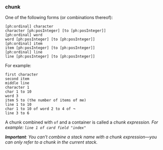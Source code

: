 ### chunk

One of the following forms (or combinations thereof):

```
[ph:ordinal] character
character [ph:posInteger] [to [ph:posInteger]]
[ph:ordinal] word
word [ph:posInteger] [to [ph:posInteger]]
[ph:ordinal] item
item [ph:posInteger] [to [ph:posInteger]]
[ph:ordinal] line
line [ph:posInteger] [to [ph:posInteger]]
```

For example:

```
first character
second item
middle line
character 1
char 1 to 10
word 3
item 5 to (the number of items of me)
line 1 to 10
char 1 to 10 of word 2 to 4 of ¬
line 3 to 6
```

A chunk combined with `of` and a container is called a <i>chunk expression<i>.  For example: `line 1 of card field "index"`

<b>Important</b>: You can’t combine a stack name with a chunk expression—you can only refer to a chunk in the current stack.

